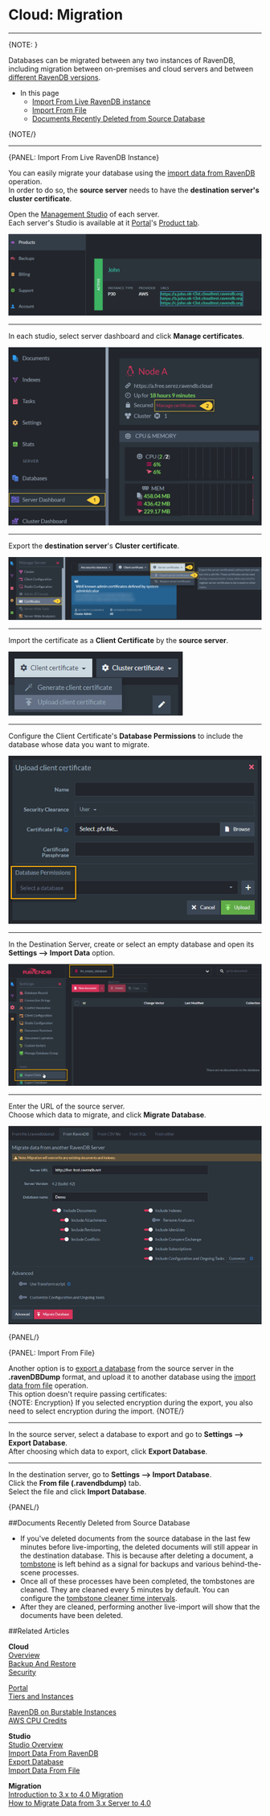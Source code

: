 # Cloud: Migration
---

{NOTE: }

Databases can be migrated between any two instances of RavenDB, including migration between on-premises and 
cloud servers and between [different RavenDB versions](../migration/client-api/introduction).  

* In this page  
  * [Import From Live RavenDB instance](cloud-migration#import-from-live-ravendb-instance)  
  * [Import From File](cloud-migration#import-from-file)  
  * [Documents Recently Deleted from Source Database](cloud-migration#documents-recently-deleted-from-source-database)  

{NOTE/}

---

{PANEL: Import From Live RavenDB Instance}

You can easily migrate your database using the [import data from RavenDB](../studio/database/tasks/import-data/import-from-ravendb) operation.  
In order to do so, the **source server** needs to have the **destination server's cluster certificate**.  

Open the [Management Studio](../studio/overview) of each server.  
Each server's Studio is available at it [Portal](../cloud/portal/cloud-portal#cloud-portal)'s 
[Product tab](../cloud/portal/cloud-portal-products-tab#cloud-account-portal-products).  

!["Server URLs"](images\migration-001-urls.png "Server URLs")

---

In each studio, select server dashboard and click **Manage certificates**.  

!["Manage Certificates"](images\migration-cloud-studio-manage-certificates.png "Manage Certificates")


---

Export the **destination server**'s **Cluster certificate**.  

!["Cluster Certificate"](images\migration-003-cluster-certificate.png "Cluster Certificate")

---

Import the certificate as a **Client Certificate** by the **source server**.  

!["Client Certificate"](images\migration-004-client-certificate.png "Client Certificate")

---

Configure the Client Certificate's **Database Permissions** to include the database whose data you want to migrate.  

!["Database Permissions"](images\migration-005-database-permissions.png "Database Permissions")

---

In the Destination Server, create or select an empty database and open its **Settings --> Import Data** option.  

!["Import Data"](images\migration-006-import-data.png "import data")

---

Enter the URL of the source server.  
Choose which data to migrate, and click **Migrate Database**.  

!["Import Options"](images\migration-007-options.png "Import Options")

{PANEL/}

{PANEL: Import From File}
  
Another option is to [export a database](../studio/database/tasks/export-database) from the source server in the 
**.ravenDBDump** format, and upload it to another database using the 
[import data from file](../studio/database/tasks/import-data/import-data-file) operation.  
This option doesn't require passing certificates:  
{NOTE: Encryption}
 If you selected encryption during the export, you also need to select encryption during the import.
 {NOTE/}

---

In the source server, select a database to export and go to **Settings --> Export Database**.  
After choosing which data to export, click **Export Database**.  

---

In the destination server, go to **Settings --> Import Database**.  
Click the **From file (.ravendbdump)** tab.  
Select the file and click **Import Database**.  

{PANEL/}

##Documents Recently Deleted from Source Database  

* If you've deleted documents from the source database in the last few minutes before live-importing, 
the deleted documents will still appear in the destination database. 
This is because after deleting a document, a [tombstone](../glossary/tombstone) is left behind as a signal for backups and 
various behind-the-scene processes.  
* Once all of these processes have been completed, 
the tombstones are cleaned. They are cleaned every 5 minutes by default. You can configure the [tombstone cleaner time intervals](../server/configuration/tombstone-configuration).   
* After they are cleaned, performing another live-import will show that the documents have been deleted.  
  


##Related Articles

**Cloud**  
[Overview](../cloud/cloud-overview)  
[Backup And Restore](../cloud/cloud-backup-and-restore)  
[Security](../cloud/cloud-security)  
  
[Portal](../cloud/portal/cloud-portal)  
[Tiers and Instances](../cloud/cloud-instances)  
  
[RavenDB on Burstable Instances](https://ayende.com/blog/187681-B/running-ravendb-on-burstable-cloud-instances)  
[AWS CPU Credits](https://docs.aws.amazon.com/AWSEC2/latest/UserGuide/burstable-credits-baseline-concepts.html)  

**Studio**  
[Studio Overview](../studio/overview)  
[Import Data From RavenDB](../studio/database/tasks/import-data/import-from-ravendb)  
[Export Database](../studio/database/tasks/export-database)  
[Import Data From File](../studio/database/tasks/import-data/import-data-file)  

**Migration**  
[Introduction to 3.x to 4.0 Migration](../migration/client-api/introduction)  
[How to Migrate Data from 3.x Server to 4.0](../migration/server/data-migration)  
